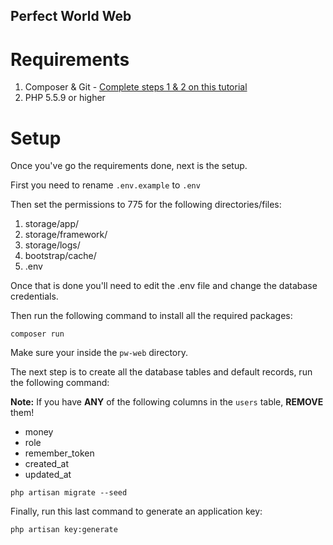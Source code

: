 ## Perfect World Web

# Requirements
1. Composer & Git - [Complete steps 1 & 2 on this tutorial](https://www.digitalocean.com/community/tutorials/how-to-install-and-use-composer-on-ubuntu-14-04)
2. PHP 5.5.9 or higher

# Setup

Once you've go the requirements done, next is the setup.

First you need to rename `.env.example` to `.env`

Then set the permissions to 775 for the following directories/files:

1. storage/app/
2. storage/framework/
3. storage/logs/
4. bootstrap/cache/
5. .env

Once that is done you'll need to edit the .env file and change the database credentials.

Then run the following command to install all the required packages:
````
composer run
````
Make sure your inside the `pw-web` directory.

The next step is to create all the database tables and default records, run the following command:

**Note:** If you have **ANY** of the following columns in the `users` table, **REMOVE** them!
- money
- role
- remember_token
- created_at
- updated_at

````
php artisan migrate --seed
````

Finally, run this last command to generate an application key:
````
php artisan key:generate
````